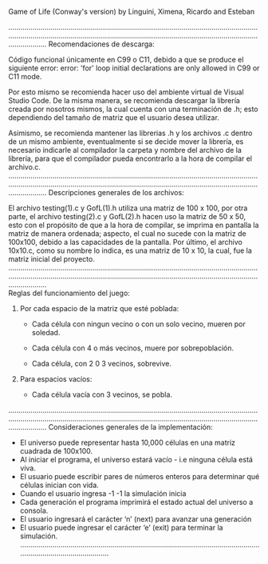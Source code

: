  Game of Life (Conway's version)
      by Linguini, Ximena, Ricardo and Esteban
      
...........................................................................................................................................................................................................................................................................
  Recomendaciones de descarga:

Código funcional únicamente en  C99 o C11, debido a que se produce el siguiente error:
error: 'for' loop initial declarations are only allowed in C99 or C11 mode.


  Por esto mismo se recomienda hacer uso del ambiente virtual de Visual Studio Code.
De la misma manera, se recomienda descargar la librería creada por nosotros mismos, la cual cuenta con una terminación de .h;
esto dependiendo del tamaño de matriz que el usuario desea utilizar. 


  Asimismo, se recomienda mantener las librerias .h y los archivos .c dentro de un mismo ambiente, 
eventualmente si se decide mover la librería, es necesario indicarle al compilador la carpeta y nombre del archivo de la librería,
para que el compilador pueda encontrarlo a la hora de compilar el archivo.c.
...........................................................................................................................................................................................................................................................................
  Descripciones generales de los archivos:

  El archivo testing(1).c y GofL(1).h utiliza una matriz de 100 x 100, 
por otra parte, el archivo testing(2).c y GofL(2).h hacen uso la matriz de 50 x 50, 
esto con el propósito de que a la hora de compilar, se imprima en pantalla la matriz de manera ordenada;
aspecto, el cual no sucede con la matriz de 100x100, debido a las capacidades de la pantalla.
Por último, el archivo 10x10.c, como su nombre lo indica, es una matriz de 10 x 10, la cual, fue la matriz inicial del proyecto.
...........................................................................................................................................................................................................................................................................                                 
    Reglas del funcionamiento del juego:

  1. Por cada espacio de la matriz que esté poblada:
  
        - Cada célula con ningun vecino o con un solo vecino, mueren por soledad.
        
        - Cada célula con 4 o más vecinos, muere por sobrepoblación.
        
        - Cada célula, con 2 0 3 vecinos, sobrevive.
      
      
  2. Para espacios vacíos:
  
        - Cada célula vacía con 3 vecinos, se pobla.
      
...........................................................................................................................................................................................................................................................................
  Consideraciones generales de la implementación:

  -	El universo puede representar hasta 10,000 células en una matriz cuadrada de 100x100.
  -	Al iniciar el programa, el universo estará vacío - i.e ninguna célula está viva.
  -	El usuario puede escribir pares de números enteros para determinar qué células inician con vida.
  -	Cuando el usuario ingresa -1 -1 la simulación inicia
  -	Cada generación el programa imprimirá el estado actual del universo a consola.
  -	El usuario ingresará el carácter ‘n’ (next) para avanzar una generación
  -	El usuario puede ingresar el carácter ‘e’ (exit) para terminar la simulación.
...................................................................................................................................................................

